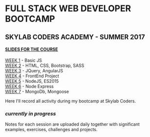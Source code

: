 # FULL STACK WEB DEVELOPER BOOTCAMP
## SKYLAB CODERS ACADEMY - SUMMER 2017

#### [SLIDES FOR THE COURSE](https://skylabcoders.github.io/bootcamp-julio2017/)

[WEEK 1](./Week1) - Basic JS  
[WEEK 2](./Week2) - HTML, CSS, Bootstrap, SASS  
[WEEK 3](./Week3) - JQuery, AngularJS  
[WEEK 4](./Week4) - FrontEnd Project  
[WEEK 5](./Week5) - NodeJS, ES2015  
[WEEK 6](./Week6) - Node Express  
[WEEK 7](./Week7) - MongoDb, Mongoose


Here I'll record all activity during my bootcamp at Skylab Coders.

### *currently in progress*
Notes for each session are uploaded daily together with significant examples, exercises, challenges and projects. 